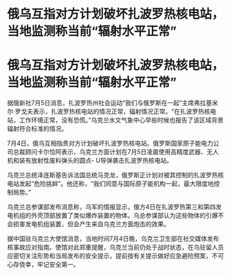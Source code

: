 # 俄乌互指对方计划破坏扎波罗热核电站，当地监测称当前“辐射水平正常”

# 俄乌互指对方计划破坏扎波罗热核电站，当地监测称当前“辐射水平正常”

据俄新社7月5日消息，扎波罗热州社会运动“我们与俄罗斯在一起”主席弗拉基米尔·罗戈夫表示，扎波罗热核电站的情况正常，辐射情况正常。“在扎波罗热核电站，工作环境正常，没有恐慌。”乌克兰水文气象中心早些时候也报告了该区域背景辐射符合标准的情况。

7月4日，俄乌互相指责对方计划破坏扎波罗热核电站。俄罗斯国家原子能电力公司总裁顾问卡尔恰阿表示，乌克兰方面计划在7月5日凌晨使用高精度武器、无人机和装有放射性废料弹头的圆点-
U导弹袭击扎波罗热核电站。

乌克兰总统泽连斯基告诉法国总统马克龙，俄罗斯正计划对被其控制的扎波罗热核电站发起“危险挑衅”。他还称，“我们同意与国际原子能机构一起，最大限度地控制局势。”

乌克兰总参谋部发布消息称，乌军的情报显示，俄方4日在扎波罗热第三和第四发电机组的外壳顶部放置了类似爆炸装置的物体。乌总参谋部认为这些物体的引爆不会损害发电机组装置，但会产生来自乌克兰方面炮击的效果。

据中国驻乌克兰大使馆消息，当地时间7月4日晚，乌克兰卫生部在社交媒体发布核事故应对指南。使馆对此郑重提醒，乌克兰当前仍处于战时状态，在乌驻留人员应密切关注形势和当局发布的安全提示，提前按有关提示做好应急避险预案，不可心存侥幸，牢记安全第一。

